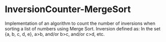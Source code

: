 # InversionCounter-MergeSort
Implementation of an algorithm to count the number of inversions when sorting a list of numbers using Merge Sort. Inversion defined as: In the set {a, b, c, d, e}, a>b, and/or b>c, and/or c>d, etc.
